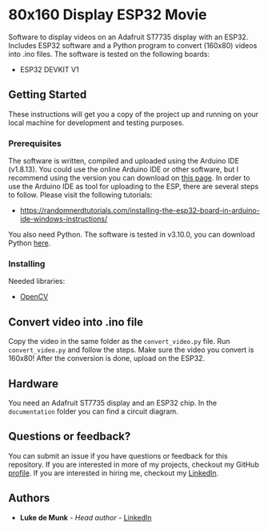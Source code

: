 # 80x160 Display ESP32 Movie

Software to display videos on an Adafruit ST7735 display with an ESP32. Includes ESP32 software and a Python program to convert (160x80) videos into .ino files. The software is tested on the following boards:

* ESP32 DEVKIT V1

## Getting Started

These instructions will get you a copy of the project up and running on your local machine for development and testing purposes.

### Prerequisites

The software is written, compiled and uploaded using the Arduino IDE (v1.8.13). You could use the online Arduino IDE or other software, but I recommend using the version you can download on [this page](https://www.arduino.cc/en/software). In order to use the Arduino IDE as tool for uploading to the ESP, there are several steps to follow. Please visit the following tutorials:

* https://randomnerdtutorials.com/installing-the-esp32-board-in-arduino-ide-windows-instructions/

You also need Python. The software is tested in v3.10.0, you can download Python [here](https://www.python.org/downloads/).

### Installing

Needed libraries:

* [OpenCV](https://pypi.org/project/opencv-python/)

## Convert video into .ino file

Copy the video in the same folder as the `convert_video.py` file. Run `convert_video.py` and follow the steps. Make sure the video you convert is 160x80! After the conversion is done, upload on the ESP32.

## Hardware

You need an Adafruit ST7735 display and an ESP32 chip. In the `documentation` folder you can find a circuit diagram.

## Questions or feedback?

You can submit an issue if you have questions or feedback for this repository. If you are interested in more of my projects, checkout my GitHub [profile](https://github.com/LukedeMunk). If you are interested in hiring me, checkout my [LinkedIn](https://www.linkedin.com/in/luke-de-munk/).

## Authors

* **Luke de Munk** - *Head author* - [LinkedIn](https://www.linkedin.com/in/luke-de-munk/)